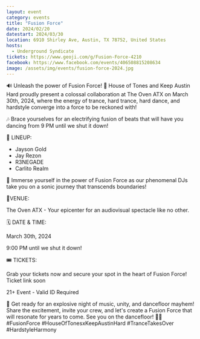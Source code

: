```yaml
---
layout: event
category: events
title: "Fusion Force"
date: 2024/02/20
datestart: 2024/03/30
location: 6910 Shirley Ave, Austin, TX 78752, United States
hosts:
  - Underground Syndicate
tickets: https://www.geoji.com/g/Fusion-Force-4210
facebook: https://www.facebook.com/events/406508815208634
image: /assets/img/events/fusion-force-2024.jpg
---
```


🔊 Unleash the power of Fusion Force! 🚀 House of Tones and Keep Austin Hard proudly present a colossal collaboration at The Oven ATX on March 30th, 2024, where the energy of trance, hard trance, hard dance, and hardstyle converge into a force to be reckoned with!

🎶 Brace yourselves for an electrifying fusion of beats that will have you dancing from 9 PM until we shut it down!

🚀 LINEUP:

- Jayson Gold
- Jay Rezon
- R3NEGADE
- Carlito Realm

🌟 Immerse yourself in the power of Fusion Force as our phenomenal DJs take you on a sonic journey that transcends boundaries!

📍VENUE:

The Oven ATX - Your epicenter for an audiovisual spectacle like no other.

🗓 DATE & TIME:

March 30th, 2024

9:00 PM until we shut it down!

🎟 TICKETS:

Grab your tickets now and secure your spot in the heart of Fusion Force! Ticket link soon

21+ Event - Valid ID Required

🎉 Get ready for an explosive night of music, unity, and dancefloor mayhem! Share the excitement, invite your crew, and let's create a Fusion Force that will resonate for years to come. See you on the dancefloor! 💃🕺 #FusionForce #HouseOfTonesxKeepAustinHard #TranceTakesOver #HardstyleHarmony
